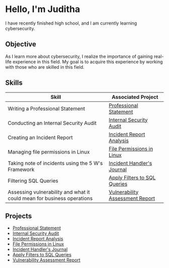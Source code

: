 # Hello, I'm Juditha

I have recently finished high school, and I am currently learning cybersecurity.

## Objective

As I learn more about cybersecurity, I realize the importance of gaining real-life experience in this field. My goal is to acquire this experience by working with those who are skilled in this field. 

## Skills

| Skill                                         | Associated Project         |
|-----------------------------------------------|----------------------------|
| Writing a Professional Statement          | <a href="https://github.com/JudBie/Professional-Statement">Professional Statement</a>|
| Conducting an Internal Security Audit | <a href="https://github.com/JudBie/Internal-Security-Audit">Internal Security Audit</a>|
| Creating an Incident Report | <a href="https://github.com/JudBie/Incident-Report-Analysis.git">Incident Report Analysis</a>|
| Managing file permissions in Linux | <a href="https://github.com/JudBie/File-Permissions-in-Linux.git">File Permissions in Linux </a>|
| Taking note of incidents using the 5 W's Framework| <a href="https://github.com/JudBie/Incident-Handlers-Journal.git">Incident Handler's Journal </a>|
|Filtering SQL Queries| <a href="https://github.com/JudBie/Apply-Filters-to-SQL-Queries-.git">Apply Filters to SQL Queries </a>|
|Assessing vulnerability and what it could mean for business operations| <a href="https://github.com/JudBie/Vulnerability-Assessment-Report.git">Vulnerability Assessment Report </a>|



## Projects
- <a href="https://github.com/JudBie/Professional-Statement">Professional Statement</a>
- <a href="https://github.com/JudBie/Internal-Security-Audit">Internal Security Audit</a>
- <a href="https://github.com/JudBie/Incident-Report-Analysis.git">Incident Report Analysis</a>
- <a href="https://github.com/JudBie/File-Permissions-in-Linux.git">File Permissions in Linux </a>
- <a href="https://github.com/JudBie/Incident-Handlers-Journal.git">Incident Handler's Journal </a>
- <a href="https://github.com/JudBie/Apply-Filters-to-SQL-Queries-.git">Apply Filters to SQL Queries </a>
- <a href="https://github.com/JudBie/Vulnerability-Assessment-Report.git">Vulnerability Assessment Report </a>

